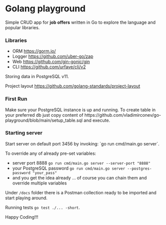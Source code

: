 # Golang playground
Simple CRUD app for <b> job offers</b> written in Go to explore the language and popular libraries. 

<h3>Libraries </h3>

- ORM https://gorm.io/ 
- Logger https://github.com/uber-go/zap
- Web https://github.com/gin-gonic/gin
- CLI https://github.com/urfave/cli/v2

Storing data in PostgreSQL v11.

Project layout https://github.com/golang-standards/project-layout

<h3>First Run</h3>
Make sure your PostgreSQL instance is up and running. 
To create table in your preferred db  just copy content of https://github.com/vladimirconev/go-playground/blob/main/setup_table.sql and execute. <br/>

<h3> Starting server </h3>
Start server on default port 3456 by invoking:
`go run cmd/main.go server`. <br/>

To override any of already pre-set variables:
- server port 8888 `go run cmd/main.go server --server-port "8888"`
- your PostgreSQL password `go run cmd/main.go server --postgres-password "your_pass"`
- and you get the idea already ... of course you can chain them and override multiple variables 

Under `/docs` folder there is a Postman collection ready to be imported and start playing around.

Running tests `go test ./... -short`.

Happy Coding!!!
